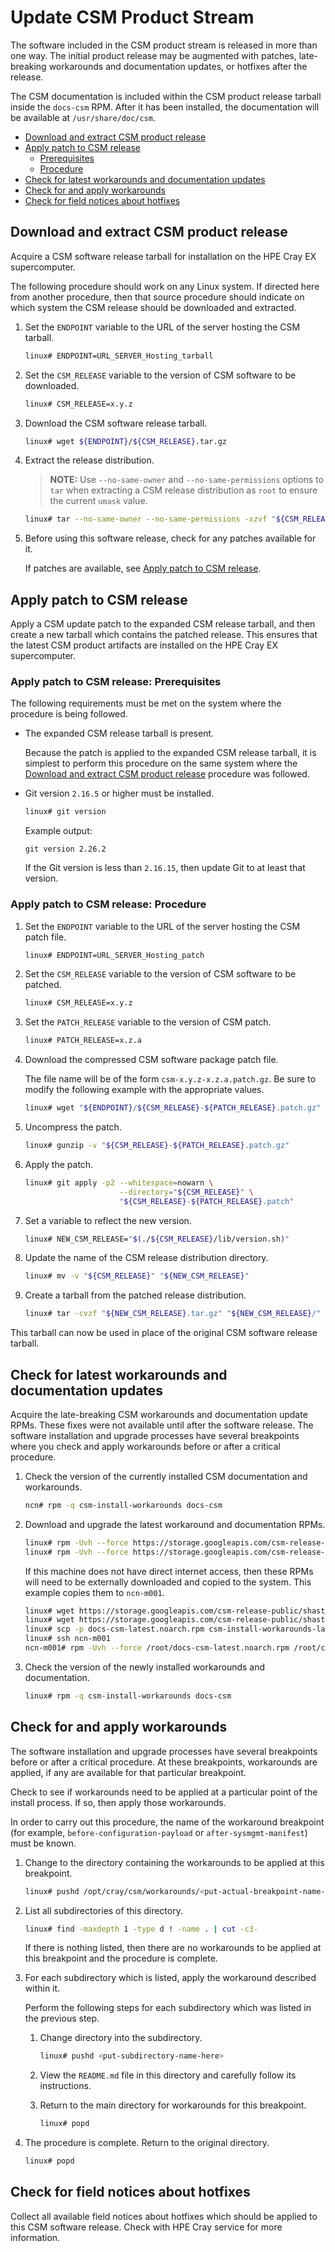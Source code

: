 # Update CSM Product Stream

The software included in the CSM product stream is released in more than one way. The initial product release may be augmented with patches, late-breaking workarounds and documentation
updates, or hotfixes after the release.

The CSM documentation is included within the CSM product release tarball inside the `docs-csm` RPM.
After it has been installed, the documentation will be available at `/usr/share/doc/csm`.

- [Download and extract CSM product release](#download-and-extract-csm-product-release)
- [Apply patch to CSM release](#apply-patch-to-csm-release)
  - [Prerequisites](#apply-patch-to-csm-release-prerequisites)
  - [Procedure](#apply-patch-to-csm-release-procedure)
- [Check for latest workarounds and documentation updates](#check-for-latest-workarounds-and-documentation-updates)
- [Check for and apply workarounds](#check-for-and-apply-workarounds)
- [Check for field notices about hotfixes](#check-for-field-notices-about-hotfixes)

<a name="download-and-extract"></a>

## Download and extract CSM product release

Acquire a CSM software release tarball for installation on the HPE Cray EX supercomputer.

The following procedure should work on any Linux system. If directed here from another procedure, then that source procedure should indicate on which system the CSM release should
be downloaded and extracted.

1. Set the `ENDPOINT` variable to the URL of the server hosting the CSM tarball.

    ```bash
    linux# ENDPOINT=URL_SERVER_Hosting_tarball
    ```

1. Set the `CSM_RELEASE` variable to the version of CSM software to be downloaded.

    ```bash
    linux# CSM_RELEASE=x.y.z
    ```

1. Download the CSM software release tarball.

   ```bash
   linux# wget ${ENDPOINT}/${CSM_RELEASE}.tar.gz
   ```

1. Extract the release distribution.

   > **NOTE:** Use `--no-same-owner` and `--no-same-permissions` options to `tar` when extracting a CSM release
   > distribution as `root` to ensure the current `umask` value.

   ```bash
   linux# tar --no-same-owner --no-same-permissions -xzvf "${CSM_RELEASE}.tar.gz"
   ```

1. Before using this software release, check for any patches available for it.

   If patches are available, see [Apply patch to CSM release](#apply-patch-to-csm-release).

<a name="patch"></a>

## Apply patch to CSM release

Apply a CSM update patch to the expanded CSM release tarball, and then create a new tarball which contains the patched release.
This ensures that the latest CSM product artifacts are installed on the HPE Cray EX supercomputer.

### Apply patch to CSM release: Prerequisites

The following requirements must be met on the system where the procedure is being followed.

- The expanded CSM release tarball is present.

   Because the patch is applied to the expanded CSM release tarball, it is simplest to perform this
   procedure on the same system where the [Download and extract CSM product release](#download-and-extract-csm-product-release)
   procedure was followed.

- Git version `2.16.5` or higher must be installed.

   ```bash
   linux# git version
   ```

   Example output:

   ```text
   git version 2.26.2
   ```

   If the Git version is less than `2.16.15`, then update Git to at least that version.

### Apply patch to CSM release: Procedure

1. Set the `ENDPOINT` variable to the URL of the server hosting the CSM patch file.

   ```bash
   linux# ENDPOINT=URL_SERVER_Hosting_patch
   ```

1. Set the `CSM_RELEASE` variable to the version of CSM software to be patched.

   ```bash
   linux# CSM_RELEASE=x.y.z
   ```

1. Set the `PATCH_RELEASE` variable to the version of CSM patch.

   ```bash
   linux# PATCH_RELEASE=x.z.a
   ```

1. Download the compressed CSM software package patch file.

   The file name will be of the form `csm-x.y.z-x.z.a.patch.gz`.
   Be sure to modify the following example with the appropriate values.

   ```bash
   linux# wget "${ENDPOINT}/${CSM_RELEASE}-${PATCH_RELEASE}.patch.gz"
   ```

1. Uncompress the patch.

   ```bash
   linux# gunzip -v "${CSM_RELEASE}-${PATCH_RELEASE}.patch.gz"
   ```

1. Apply the patch.

   ```bash
   linux# git apply -p2 --whitespace=nowarn \
                        --directory="${CSM_RELEASE}" \
                        "${CSM_RELEASE}-${PATCH_RELEASE}.patch"
   ```

1. Set a variable to reflect the new version.

   ```bash
   linux# NEW_CSM_RELEASE="$(./${CSM_RELEASE}/lib/version.sh)"
   ```

1. Update the name of the CSM release distribution directory.

   ```bash
   linux# mv -v "${CSM_RELEASE}" "${NEW_CSM_RELEASE}"
   ```

1. Create a tarball from the patched release distribution.

   ```bash
   linux# tar -cvzf "${NEW_CSM_RELEASE}.tar.gz" "${NEW_CSM_RELEASE}/"
   ```

This tarball can now be used in place of the original CSM software release tarball.

<a name="workarounds"></a>

## Check for latest workarounds and documentation updates

Acquire the late-breaking CSM workarounds and documentation update RPMs. These fixes were not available until after the software release. The software installation and upgrade processes
have several breakpoints where you check and apply workarounds before or after a critical procedure.

1. Check the version of the currently installed CSM documentation and workarounds.

   ```bash
   ncn# rpm -q csm-install-workarounds docs-csm
   ```

1. Download and upgrade the latest workaround and documentation RPMs.

   ```bash
   linux# rpm -Uvh --force https://storage.googleapis.com/csm-release-public/shasta-1.5/docs-csm/docs-csm-latest.noarch.rpm
   linux# rpm -Uvh --force https://storage.googleapis.com/csm-release-public/shasta-1.5/csm-install-workarounds/csm-install-workarounds-latest.noarch.rpm
   ```

   If this machine does not have direct internet access, then these RPMs will need to be externally downloaded and copied to the system. This example copies them to `ncn-m001`.

   ```bash
   linux# wget https://storage.googleapis.com/csm-release-public/shasta-1.5/docs-csm/docs-csm-latest.noarch.rpm -O docs-csm-latest.noarch.rpm
   linux# wget https://storage.googleapis.com/csm-release-public/shasta-1.5/csm-install-workarounds/csm-install-workarounds-latest.noarch.rpm -O csm-install-workarounds-latest.noarch.rpm
   linux# scp -p docs-csm-latest.noarch.rpm csm-install-workarounds-latest.noarch.rpm ncn-m001:/root
   linux# ssh ncn-m001
   ncn-m001# rpm -Uvh --force /root/docs-csm-latest.noarch.rpm /root/csm-install-workarounds-latest.noarch.rpm
   ```

1. Check the version of the newly installed workarounds and documentation.

   ```bash
   linux# rpm -q csm-install-workarounds docs-csm
   ```

<a name="apply-workarounds"></a>

## Check for and apply workarounds

The software installation and upgrade processes have several breakpoints before or after a critical procedure. At these breakpoints, workarounds
are applied, if any are available for that particular breakpoint.

Check to see if workarounds need to be applied at a particular point of the install process. If so, then apply those workarounds.

In order to carry out this procedure, the name of the workaround breakpoint (for example, `before-configuration-payload` or
`after-sysmgmt-manifest`) must be known.

1. Change to the directory containing the workarounds to be applied at this breakpoint.

   ```bash
   linux# pushd /opt/cray/csm/workarounds/<put-actual-breakpoint-name-here>
   ```

1. List all subdirectories of this directory.

   ```bash
   linux# find -maxdepth 1 -type d ! -name . | cut -c3-
   ```

   If there is nothing listed, then there are no workarounds to be applied at this breakpoint and the procedure is complete.

1. For each subdirectory which is listed, apply the workaround described within it.

   Perform the following steps for each subdirectory which was listed in the previous step.

   1. Change directory into the subdirectory.

      ```bash
      linux# pushd <put-subdirectory-name-here>
      ```

   1. View the `README.md` file in this directory and carefully follow its instructions.

   1. Return to the main directory for workarounds for this breakpoint.

      ```bash
      linux# popd
      ```

1. The procedure is complete. Return to the original directory.

   ```bash
   linux# popd
   ```

<a name="hotfixes"></a>

## Check for field notices about hotfixes

Collect all available field notices about hotfixes which should be applied to this CSM software release. Check with HPE Cray service for more information.
